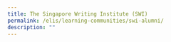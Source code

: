 ```yaml
---
title: The Singapore Writing Institute (SWI)
permalink: /elis/learning-communities/swi-alumni/
description: ""
---
```

